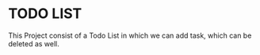 # TODO LIST
This Project consist of a Todo List in which we can add task, which can be deleted as well.
